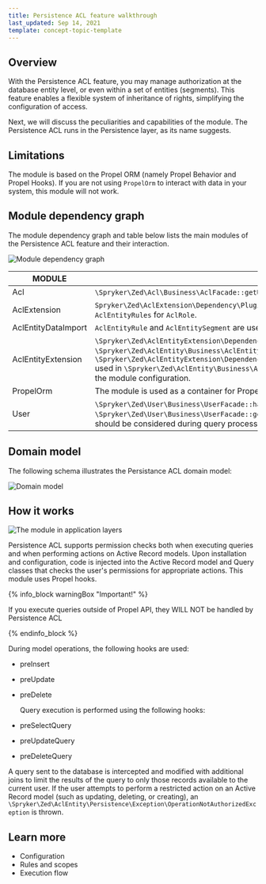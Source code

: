 ```yaml
---
title: Persistence ACL feature walkthrough
last_updated: Sep 14, 2021
template: concept-topic-template
---
```


## Overview
With the Persistence ACL feature, you may manage authorization at the database entity level, or even within a set of entities (segments).  This feature enables a flexible system of inheritance of rights, simplifying the configuration of access. 

Next, we will discuss the peculiarities and capabilities of the module. The Persistence ACL runs in the Persistence layer, as its name suggests.

## Limitations
The module is based on the Propel ORM (namely Propel Behavior and Propel Hooks). If you are not using `PropelOrm` to interact with data in your system, this module will not work.

## Module dependency graph

The module dependency graph and table below lists the main modules of the Persistence ACL feature and their interaction.

![Module dependency graph](https://confluence-connect.gliffy.net/embed/image/b15ac7bf-e35f-4298-90da-b7d0c8227be9.png?utm_medium=live&utm_source=custom)

| MODULE | DESCRIPTION |
|-----|-----|
| Acl | `\Spryker\Zed\Acl\Business\AclFacade::getUserRoles()` used to obtain logged in user `AclRoles`. |
| AclExtension | `Spryker\Zed\AclExtension\Dependency\Plugin\AclRolePostSavePluginInterface` used to save `AclEntityRules` for `AclRole`.|
| AclEntityDataImport | `AclEntityRule` and `AclEntitySegment` are used for the data imports. |
| AclEntityExtension |  `\Spryker\Zed\AclEntityExtension\Dependency\Plugin\AclEntityDisablerPluginInterface` used in `\Spryker\Zed\AclEntity\Business\AclEntityFacade::isActive()` to determine if feature enabled. <br /> `\Spryker\Zed\AclEntityExtension\Dependency\Plugin\AclEntityMetadataConfigExpanderPluginInterface` used in `\Spryker\Zed\AclEntity\Business\AclEntityFacade::getAclEntityMetadataConfig()` to expand the module configuration. |
| PropelOrm | The module is used as a container for Propel library. |
| User | `\Spryker\Zed\User\Business\UserFacade::hasCurrentUser()` used to check if the user is logged in. <br /> `\Spryker\Zed\User\Business\UserFacade::getCurrentUser()` used to determine `AclEntityRules` which should be considered during query processing. |

## Domain model

The following schema illustrates the Persistance ACL domain model:

![Domain model](https://confluence-connect.gliffy.net/embed/image/4fe4c0ba-1192-4aca-97f8-d996dfccc583.png?utm_medium=live&utm_source=custom)

## How it works
![The module in application layers](https://confluence-connect.gliffy.net/embed/image/13f16eaa-9491-43ab-887d-0004c716eef4.png?utm_medium=live&utm_source=custom)

Persistence ACL supports permission checks both when executing queries and when performing actions on Active Record models. Upon installation and configuration, code is injected into the Active Record model and Query classes that checks the user's permissions for appropriate actions. This module uses Propel hooks.

{% info_block warningBox "Important!" %}

If you execute queries outside of Propel API, they WILL NOT be handled by Persistence ACL

{% endinfo_block %}

During model operations, the following hooks are used:

- preInsert

- preUpdate

- preDelete

  

  Query execution is performed using the following hooks:

- preSelectQuery

- preUpdateQuery

- preDeleteQuery

A query sent to the database is intercepted and modified with additional joins to limit the results of the query to only those records available to the current user. If the user attempts to perform a restricted action on an Active Record model (such as updating, deleting, or creating), an `\Spryker\Zed\AclEntity\Persistence\Exception\OperationNotAuthorizedException` is thrown.

## Learn more
- Configuration <!---LINK-->
- Rules and scopes <!---LINK-->
- Execution flow <!---LINK-->

